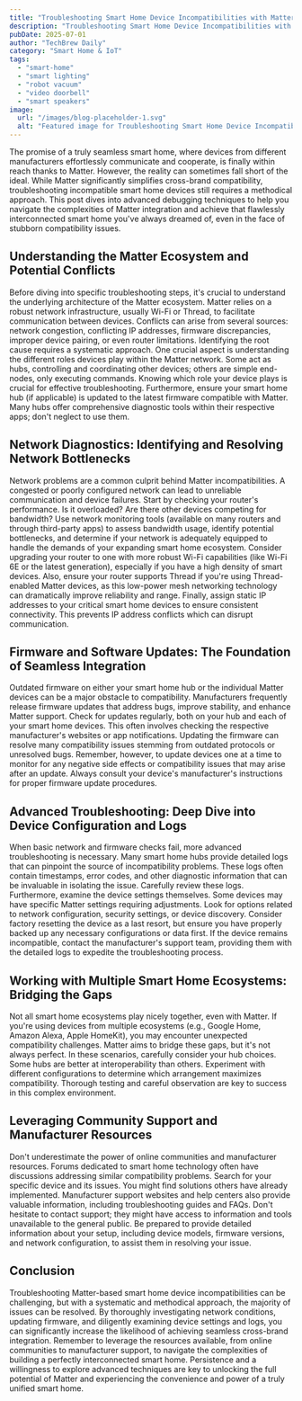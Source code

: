 ```yaml
---
title: "Troubleshooting Smart Home Device Incompatibilities with Matter Protocol:  Advanced Debugging Techniques for Seamless Cross-Brand Integration in 2024"
description: "Troubleshooting Smart Home Device Incompatibilities with Matter Protocol:  Advanced Debugging Techniques for Seamless Cross-Brand Integration in 2024"
pubDate: 2025-07-01
author: "TechBrew Daily"
category: "Smart Home & IoT"
tags:
  - "smart-home"
  - "smart lighting"
  - "robot vacuum"
  - "video doorbell"
  - "smart speakers"
image:
  url: "/images/blog-placeholder-1.svg"
  alt: "Featured image for Troubleshooting Smart Home Device Incompatibilities with Matter Protocol:  Advanced Debugging Techniques for Seamless Cross-Brand Integration in 2024"
---
```


The promise of a truly seamless smart home, where devices from different manufacturers effortlessly communicate and cooperate, is finally within reach thanks to Matter.  However, the reality can sometimes fall short of the ideal.  While Matter significantly simplifies cross-brand compatibility, troubleshooting incompatible smart home devices still requires a methodical approach.  This post dives into advanced debugging techniques to help you navigate the complexities of Matter integration and achieve that flawlessly interconnected smart home you've always dreamed of, even in the face of stubborn compatibility issues.


## Understanding the Matter Ecosystem and Potential Conflicts

Before diving into specific troubleshooting steps, it's crucial to understand the underlying architecture of the Matter ecosystem. Matter relies on a robust network infrastructure, usually Wi-Fi or Thread, to facilitate communication between devices.  Conflicts can arise from several sources: network congestion, conflicting IP addresses, firmware discrepancies, improper device pairing, or even router limitations.  Identifying the root cause requires a systematic approach.  One crucial aspect is understanding the different roles devices play within the Matter network.  Some act as hubs, controlling and coordinating other devices; others are simple end-nodes, only executing commands.  Knowing which role your device plays is crucial for effective troubleshooting.  Furthermore, ensure your smart home hub (if applicable) is updated to the latest firmware compatible with Matter.  Many hubs offer comprehensive diagnostic tools within their respective apps; don't neglect to use them.


## Network Diagnostics: Identifying and Resolving Network Bottlenecks

Network problems are a common culprit behind Matter incompatibilities. A congested or poorly configured network can lead to unreliable communication and device failures.  Start by checking your router's performance.  Is it overloaded?  Are there other devices competing for bandwidth?  Use network monitoring tools (available on many routers and through third-party apps) to assess bandwidth usage, identify potential bottlenecks, and determine if your network is adequately equipped to handle the demands of your expanding smart home ecosystem.   Consider upgrading your router to one with more robust Wi-Fi capabilities (like Wi-Fi 6E or the latest generation), especially if you have a high density of smart devices.  Also, ensure your router supports Thread if you're using Thread-enabled Matter devices, as this low-power mesh networking technology can dramatically improve reliability and range.   Finally, assign static IP addresses to your critical smart home devices to ensure consistent connectivity.  This prevents IP address conflicts which can disrupt communication.

## Firmware and Software Updates: The Foundation of Seamless Integration

Outdated firmware on either your smart home hub or the individual Matter devices can be a major obstacle to compatibility. Manufacturers frequently release firmware updates that address bugs, improve stability, and enhance Matter support.  Check for updates regularly, both on your hub and each of your smart home devices.  This often involves checking the respective manufacturer's websites or app notifications.  Updating the firmware can resolve many compatibility issues stemming from outdated protocols or unresolved bugs.  Remember, however, to update devices one at a time to monitor for any negative side effects or compatibility issues that may arise after an update. Always consult your device's manufacturer's instructions for proper firmware update procedures.


## Advanced Troubleshooting: Deep Dive into Device Configuration and Logs

When basic network and firmware checks fail, more advanced troubleshooting is necessary.  Many smart home hubs provide detailed logs that can pinpoint the source of incompatibility problems.  These logs often contain timestamps, error codes, and other diagnostic information that can be invaluable in isolating the issue. Carefully review these logs.  Furthermore, examine the device settings themselves.  Some devices may have specific Matter settings requiring adjustments. Look for options related to network configuration, security settings, or device discovery.  Consider factory resetting the device as a last resort, but ensure you have properly backed up any necessary configurations or data first.  If the device remains incompatible, contact the manufacturer's support team, providing them with the detailed logs to expedite the troubleshooting process.


##  Working with Multiple Smart Home Ecosystems:  Bridging the Gaps

Not all smart home ecosystems play nicely together, even with Matter.  If you're using devices from multiple ecosystems (e.g., Google Home, Amazon Alexa, Apple HomeKit), you may encounter unexpected compatibility challenges.  Matter aims to bridge these gaps, but it's not always perfect.  In these scenarios, carefully consider your hub choices.  Some hubs are better at interoperability than others.  Experiment with different configurations to determine which arrangement maximizes compatibility.  Thorough testing and careful observation are key to success in this complex environment.


##  Leveraging Community Support and Manufacturer Resources

Don't underestimate the power of online communities and manufacturer resources.  Forums dedicated to smart home technology often have discussions addressing similar compatibility problems.  Search for your specific device and its issues.  You might find solutions others have already implemented.  Manufacturer support websites and help centers also provide valuable information, including troubleshooting guides and FAQs.  Don't hesitate to contact support; they might have access to information and tools unavailable to the general public.  Be prepared to provide detailed information about your setup, including device models, firmware versions, and network configuration, to assist them in resolving your issue.

## Conclusion

Troubleshooting Matter-based smart home device incompatibilities can be challenging, but with a systematic and methodical approach, the majority of issues can be resolved. By thoroughly investigating network conditions, updating firmware, and diligently examining device settings and logs, you can significantly increase the likelihood of achieving seamless cross-brand integration. Remember to leverage the resources available, from online communities to manufacturer support, to navigate the complexities of building a perfectly interconnected smart home.  Persistence and a willingness to explore advanced techniques are key to unlocking the full potential of Matter and experiencing the convenience and power of a truly unified smart home.